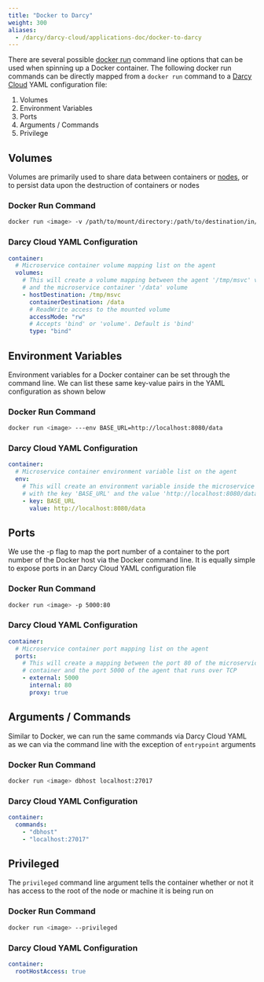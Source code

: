 ```yaml
---
title: "Docker to Darcy"
weight: 300
aliases:
  - /darcy/darcy-cloud/applications-doc/docker-to-darcy
---
```


There are several
possible [docker run](https://docs.docker.com/engine/reference/commandline/run/) command line
options that can be used when spinning up a Docker container. The following docker run commands can
be directly mapped from a `docker run` command to a [Darcy Cloud](/docs/cloud/start-portal) YAML configuration file:

1. Volumes
2. Environment Variables
3. Ports
4. Arguments / Commands
5. Privilege

## Volumes

Volumes are primarily used to share data between containers or [nodes](../cloud/adding-nodes/_index.md), or to persist data upon the
destruction of containers or nodes

### Docker Run Command

```bash
docker run <image> -v /path/to/mount/directory:/path/to/destination/in/container
```

### Darcy Cloud YAML Configuration

```yaml
container:
  # Microservice container volume mapping list on the agent
  volumes:
    # This will create a volume mapping between the agent '/tmp/msvc' volume
    # and the microservice container '/data' volume
    - hostDestination: /tmp/msvc
      containerDestination: /data
      # ReadWrite access to the mounted volume
      accessMode: "rw"
      # Accepts 'bind' or 'volume'. Default is 'bind'
      type: "bind"
```

## Environment Variables

Environment variables for a Docker container can be set through the command line. We can list these
same key-value pairs in the YAML configuration as shown below

### Docker Run Command

```bash
docker run <image> ---env BASE_URL=http://localhost:8080/data
```

### Darcy Cloud YAML Configuration

```yaml
container:
  # Microservice container environment variable list on the agent
  env:
    # This will create an environment variable inside the microservice container
    # with the key 'BASE_URL' and the value 'http://localhost:8080/data'
    - key: BASE_URL
      value: http://localhost:8080/data
```

## Ports

We use the -p flag to map the port number of a container to the port number of the Docker host via
the Docker command line. It is equally simple to expose ports in an Darcy Cloud YAML configuration
file

### Docker Run Command

```bash
docker run <image> -p 5000:80
```

### Darcy Cloud YAML Configuration

```yaml
container:
  # Microservice container port mapping list on the agent
  ports:
    # This will create a mapping between the port 80 of the microservice
    # container and the port 5000 of the agent that runs over TCP
    - external: 5000
      internal: 80
      proxy: true
```

## Arguments / Commands

Similar to Docker, we can run the same commands via Darcy Cloud YAML as we can via the command line
with the exception of `entrypoint` arguments

### Docker Run Command

```bash
docker run <image> dbhost localhost:27017
```

### Darcy Cloud YAML Configuration

```yaml
container:
  commands:
    - "dbhost"
    - "localhost:27017"
```

## Privileged

The `privileged` command line argument tells the container whether or not it has access to the root
of the node or machine it is being run on

### Docker Run Command

```bash
docker run <image> --privileged
```

### Darcy Cloud YAML Configuration

```yaml
container:
  rootHostAccess: true
```
